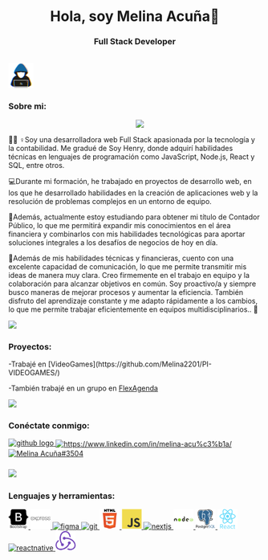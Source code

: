 <h1 align="center">Hola, soy Melina Acuña👋</h1><h3 align="center">Full Stack Developer</h3>


<br>
<picture><img src = "https://github.com/0xAbdulKhalid/0xAbdulKhalid/raw/main/assets/mdImages/about_me.gif" width = 50px></picture><h3>Sobre mi:</h3><p align="left">

<picture> <img align="right" src="https://media.giphy.com/media/L1R1tvI9svkIWwpVYr/giphy.gif" width = 250px></picture>

<br>

<p>🙋🏻 ♀️Soy una desarrolladora web Full Stack apasionada por la tecnología y la contabilidad. Me gradué de Soy Henry, donde adquirí habilidades técnicas en lenguajes de programación como JavaScript, Node.js, React y SQL, entre otros. 

💻Durante mi formación, he trabajado en proyectos de desarrollo web, en los que he desarrollado habilidades en la creación de aplicaciones web y la resolución de problemas complejos en un entorno de equipo. 

🔢Además, actualmente estoy estudiando para obtener mi título de Contador Público, lo que me permitirá expandir mis conocimientos en el área financiera y combinarlos con mis habilidades tecnológicas para aportar soluciones integrales a los desafíos de negocios de hoy en día. 

👥Además de mis habilidades técnicas y financieras, cuento con una excelente capacidad de comunicación, lo que me permite transmitir mis ideas de manera muy clara. Creo firmemente en el trabajo en equipo y la colaboración para alcanzar objetivos en común. Soy proactivo/a y siempre busco maneras de mejorar procesos y aumentar la eficiencia. También disfruto del aprendizaje constante y me adapto rápidamente a los cambios, lo que me permite trabajar eficientemente en equipos multidisciplinarios.. 🚀 </p>

<img src="https://user-images.githubusercontent.com/73097560/115834477-dbab4500-a447-11eb-908a-139a6edaec5c.gif">
 
 <h3 align="left">Proyectos:</h3><p align="left">
-Trabajé en [VideoGames](https://github.com/Melina2201/PI-VIDEOGAMES/)
  
-También trabajé en un grupo en [FlexAgenda](https://flex-agenda.vercel.app/)

<img src="https://user-images.githubusercontent.com/73097560/115834477-dbab4500-a447-11eb-908a-139a6edaec5c.gif">

<h3 align="left">Conéctate conmigo:</h3><p align="left">
<a href="acunamelina2201@gmail.com" target="blank"><img src="https://cdn.icon-icons.com/icons2/1011/PNG/512/Gmail_icon-icons.com_75706.png" alt="github logo"  height="30" width="40" /> </a>
<a href="https://linkedin.com/in/https://www.linkedin.com/in/melina-acu%c3%b1a/" target="blank"><img align="center" src="https://raw.githubusercontent.com/rahuldkjain/github-profile-readme-generator/master/src/images/icons/Social/linked-in-alt.svg" alt="https://www.linkedin.com/in/melina-acu%c3%b1a/" height="30" width="40" /></a>
<a href="https://discord.gg/Melina Acuña#3504" target="blank"><img align="center" src="https://raw.githubusercontent.com/rahuldkjain/github-profile-readme-generator/master/src/images/icons/Social/discord.svg" alt="Melina Acuña#3504" height="30" width="40" /></a></p><h3 align="left">

<img src="https://user-images.githubusercontent.com/73097560/115834477-dbab4500-a447-11eb-908a-139a6edaec5c.gif">
<h3 align="left">Lenguajes y herramientas:</h3><p align="left">



<a href="https://getbootstrap.com" target="_blank" rel="noreferrer"> <img src="https://raw.githubusercontent.com/devicons/devicon/master/icons/bootstrap/bootstrap-plain-wordmark.svg" alt="bootstrap" width="40" height="40"/> </a> <a href="https://expressjs.com" target="_blank" rel="noreferrer"> <img src="https://raw.githubusercontent.com/devicons/devicon/master/icons/express/express-original-wordmark.svg" alt="express" width="40" height="40"/> </a> <a href="https://www.figma.com/" target="_blank" rel="noreferrer"> <img src="https://www.vectorlogo.zone/logos/figma/figma-icon.svg" alt="figma" width="40" height="40"/> </a> <a href="https://git-scm.com/" target="_blank" rel="noreferrer"> <img src="https://www.vectorlogo.zone/logos/git-scm/git-scm-icon.svg" alt="git" width="40" height="40"/> </a> <a href="https://www.w3.org/html/" target="_blank" rel="noreferrer"> <img src="https://raw.githubusercontent.com/devicons/devicon/master/icons/html5/html5-original-wordmark.svg" alt="html5" width="40" height="40"/> </a> <a href="https://developer.mozilla.org/en-US/docs/Web/JavaScript" target="_blank" rel="noreferrer"> <img src="https://raw.githubusercontent.com/devicons/devicon/master/icons/javascript/javascript-original.svg" alt="javascript" width="40" height="40"/> </a> <a href="https://nextjs.org/" target="_blank" rel="noreferrer"> <img src="https://cdn.worldvectorlogo.com/logos/nextjs-2.svg" alt="nextjs" width="40" height="40"/> </a> <a href="https://nodejs.org" target="_blank" rel="noreferrer"> <img src="https://raw.githubusercontent.com/devicons/devicon/master/icons/nodejs/nodejs-original-wordmark.svg" alt="nodejs" width="40" height="40"/> </a> <a href="https://www.postgresql.org" target="_blank" rel="noreferrer"> <img src="https://raw.githubusercontent.com/devicons/devicon/master/icons/postgresql/postgresql-original-wordmark.svg" alt="postgresql" width="40" height="40"/> </a> <a href="https://reactjs.org/" target="_blank" rel="noreferrer"> <img src="https://raw.githubusercontent.com/devicons/devicon/master/icons/react/react-original-wordmark.svg" alt="react" width="40" height="40"/> </a> <a href="https://reactnative.dev/" target="_blank" rel="noreferrer"> <img src="https://reactnative.dev/img/header_logo.svg" alt="reactnative" width="40" height="40"/> </a> <a href="https://redux.js.org" target="_blank" rel="noreferrer"> <img src="https://raw.githubusercontent.com/devicons/devicon/master/icons/redux/redux-original.svg" alt="redux" width="40" height="40"/> </a> </p>

